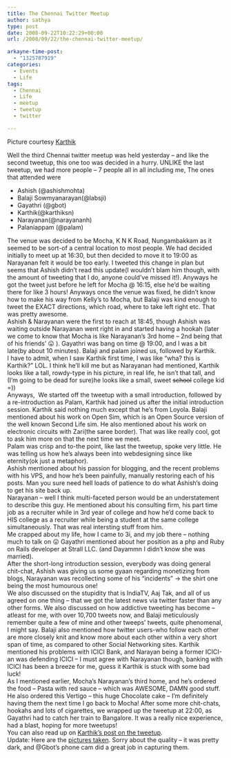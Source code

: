 ```yaml
---
title: The Chennai Twitter Meetup
author: sathya
type: post
date: 2008-09-22T10:22:29+00:00
url: /2008/09/22/the-chennai-twitter-meetup/

arkayne-time-post:
  - "1325787919"
categories:
  - Events
  - Life
tags:
  - Chennai
  - Life
  - meetup
  - tweetup
  - twitter

---
```

Picture courtesy [Karthik][1]

<img style="display: none;" src="http://img54.imageshack.us/img54/5310/tweetupiq2.png" alt="Chennai Twitter Meetup" /> 

Well the third Chennai twitter meetup was held yesterday &#8211; and like the second tweetup, this one too was decided in a hurry. UNLIKE the last tweetup, we had more people &#8211; 7 people all in all including me, The ones that attended were

  * Ashish (@ashishmohta)
  * Balaji Sowmyanarayan(@labsji)
  * Gayathri (@gbot)
  * Karthik(@karthiksn)
  * Narayanan(@narayananh)
  * Palaniappam (@palam)

<!--more-->

<div>
  The venue was decided to be Mocha, K N K Road, Nungambakkam as it seemed to be sort-of a central location to most people. We had decided initially to meet up at 16:30, but then decided to move it to 19:00 as Narayanan felt it would be too early. I tweeted this change in plan but seems that Ashish didn&#8217;t read this update(I wouldn&#8217;t blam him though, with the amount of tweeting that I do, anyone could&#8217;ve missed it!). Anyways he got the tweet just before he left for Mocha @ 16:15, else he&#8217;d be waiting there for like 3 hours! Anyways once the venue was fixed, he didn&#8217;t know how to make his way from Kelly&#8217;s to Mocha, but Balaji was kind enough to tweet the EXACT directions, which road, where to take left right etc. That was pretty awesome.
</div>

<div>
  Ashish & Narayanan were the first to reach at 18:45, though Ashish was waiting outside Narayanan went right in and started having a hookah (later we come to know that Mocha is like Narayanan&#8217;s 3rd home &#8211; 2nd being that of his friends&#8217; 😛 ). Gayathri was bang on time @ 19:00, and I was a bit late(by about 10 minutes). Balaji and palam joined us, followed by Karthik.
</div>

<div>
  I have to admit, when I saw Karthik first time, I was like &#8220;wha? this is Karthik?&#8221; LOL. I think he&#8217;ll kill me but as Narayanan had mentioned, Karthik looks like a tall, rowdy-type in his picture, in real life, he isn&#8217;t that tall, and (I&#8217;m going to be dead for sure)he looks like a small, sweet <span style="text-decoration: line-through;">school</span> college kid =))
</div>

<div>
  Anyways,  We started off the tweetup with a small introduction, followed by a re-introduction as Palam, Karthik had joined us after the initial introduction session. Karthik said nothing much except that he&#8217;s from Loyola. Balaji mentioned about his work on Open Sim, which is an Open Source version of the well known Second Life sim. He also mentioned about his work on electronic circuits with Zari(the saree border). That was like really cool, got to ask him more on that the next time we meet.
</div>

<div>
  Palam was crisp and to-the point, like last the tweetup, spoke very little. He was telling us how he&#8217;s always been into webdesigning since like eternity(ok just a metaphor).
</div>

<div>
  Ashish mentioned about his passion for blogging, and the recent problems with his VPS, and how he&#8217;s been painfully, manually restoring each of his posts. Man you sure need hell loads of patience to do what Ashish&#8217;s doing to get his site back up.
</div>

<div>
  Narayanan &#8211; well I think multi-faceted person would be an understatement to describe this guy. He mentioned about his consulting firm, his part time job as a recruiter while in 3rd year of college and how he&#8217;d come back to HIS college as a recruiter while being a student at the same college simultaneously. That was real intersting stuff from him.
</div>

<div>
  Me crapped about my life, how I came to 3i, and my job there &#8211; nothing much to talk on 😛 Gayathri mentioned about her position as a php and Ruby on Rails developer at Strall LLC. (and Dayammn I didn&#8217;t know she was married).
</div>

<div>
  After the short-long introduction session, everybody was doing general chit-chat, Ashish was giving us some gyaan regarding monetizing from blogs, Narayanan was recollecting some of his &#8220;incidents&#8221; -> the shirt one being the most humourous one!
</div>

<div>
  We also discussed on the stupidity that is IndiaTV, Aaj Tak, and all of us agreed on one thing &#8211; that we got the latest news via twitter faster than any other forms. We also discussed on how addictive tweeting has become &#8211; atleast for me, with over 10,700 tweets now, and Balaji meticulously remember quite a few of mine and other tweeps&#8217; tweets, quite phenomenal, I might say. Balaji also mentioned how twitter users-who follow each other are more closely knit and know more about each other within a very short span of time, as compared to other Social Networking sites. Karthik mentioned his problems with ICICI Bank, and Narayan being a former ICICI-an was defending ICICI &#8211; I must agree with Narayanan though, banking with ICICI has been a breeze for me, guess it Karthik is stuck with some bad luck!
</div>

<div>
  As I mentioned earlier, Mocha&#8217;s Narayanan&#8217;s third home, and he&#8217;s ordered the food &#8211; Pasta with red sauce &#8211; which was AWESOME, DAMN good stuff. He also ordered this Vertigo &#8211; this huge Chocolate cake &#8211; I&#8217;m definitely having them the next time I go back to Mocha! After some more chit-chats, hookahs and lots of cigarettes, we wrapped up the tweetup at 22:00, as Gayathri had to catch her train to Bangalore. It was a really nice experience, had a blast, hoping for more tweetups!
</div>

<div>
  You can also read up on <a href="http://blog.karthiksn.com/2008/09/22/chennai-tweet-up/">Karthik&#8217;s post on the tweetup</a>.
</div>

<div>
  Update: Here are the <a href="http://www.flickr.com/photos/sathyabhat/sets/72157607577662441/">pictures taken</a>. Sorry about the quality &#8211; it was pretty dark, and @Gbot&#8217;s phone cam did a great job in capturing them.
</div>

 [1]: http://karthiksn.com
